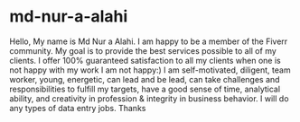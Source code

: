 # md-nur-a-alahi
Hello, My name is Md Nur a Alahi. I am happy to be a member of the Fiverr community. My goal is to provide the best services possible to all of my clients. I offer 100% guaranteed satisfaction to all my clients when one is not happy with my work I am not happy:) I am self-motivated, diligent, team worker, young, energetic, can lead and be lead, can take challenges and responsibilities to fulfill my targets, have a good sense of time, analytical ability, and creativity in profession &amp; integrity in business behavior. I will do any types of data entry jobs. Thanks
